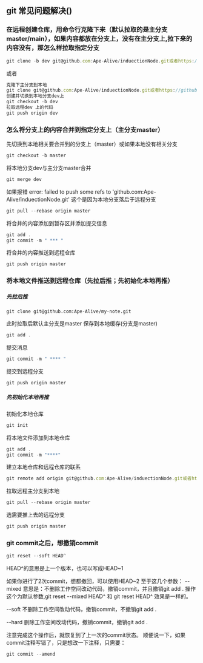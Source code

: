 ## git 常见问题解决()
### 在远程创建仓库，用命令行克隆下来（默认拉取的是主分支master/main），如果内容都放在分支上，没有在主分支上,拉下来的内容没有，那怎么样拉取指定分支
```js
git clone -b dev git@github.com:Ape-Alive/induectionNode.git或者https://github.com/Ape-AliveinduectionNod
```
或者
```js
克隆下主分支到本地
git clone git@github.com:Ape-Alive/induectionNode.git或者https://github.com/Ape-AliveinduectionNod
创建并切换到本地分支dev上
git checkout -b dev
拉取远程dev 上的代码
git push origin dev
```
### 怎么将分支上的内容合并到指定分支上（主分支master）
先切换到本地相关要合并到的分支上（master）或如果本地没有相关分支
```js
git checkout -b master
```
将本地分支dev与主分支master合并
```js
git merge dev
```
如果报错
error: failed to push some refs to 'github.com:Ape-Alive/induectionNode.git'
这个是因为本地分支落后于远程分支
```js
git pull --rebase origin master
```
将合并的内容添加到暂存区并添加提交信息
```js
git add .
git commit -m " *** " 
```
将合并的内容推送到远程仓库

```js
git push origin master
```
### 将本地文件推送到远程仓库（先拉后推；先初始化本地再推）
##### 先拉后推
```
git clone git@github.com:Ape-Alive/my-note.git
```
此时拉取后默认主分支是master
保存到本地缓存(分支是master)
```js
git add .
```
提交消息
```js
git commit -m " **** "
```
提交到远程分支
```js
git push origin master
```

##### 先初始化本地再推
初始化本地仓库
```js
git init
```
将本地文件添加到本地仓库
```js
git add .
git commit -m "****"
```
建立本地仓库和远程仓库的联系
```js
git remote add origin git@github.com:Ape-Alive/induectionNode.git或者https://github.com/Ape-AliveinduectionNod
```
拉取远程主分支到本地
```js
git pull --rebase origin master
```

选需要推上去的远程分支
```js
git push origin master
``` 
### git commit之后，想撤销commit
```js
git reset --soft HEAD^
```
HEAD^的意思是上一个版本，也可以写成HEAD~1
 
如果你进行了2次commit，想都撤回，可以使用HEAD~2
至于这几个参数：
--mixed
意思是：不删除工作空间改动代码，撤销commit，并且撤销git add . 操作
这个为默认参数,git reset --mixed HEAD^ 和 git reset HEAD^ 效果是一样的。
  
 
--soft 
不删除工作空间改动代码，撤销commit，不撤销git add .
  
--hard
删除工作空间改动代码，撤销commit，撤销git add .
 
注意完成这个操作后，就恢复到了上一次的commit状态。
顺便说一下，如果commit注释写错了，只是想改一下注释，只需要：
```js
git commit --amend
```
